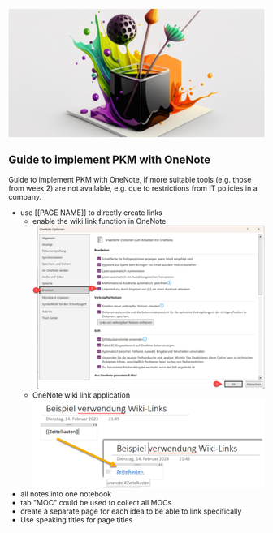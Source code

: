 ![Guide to implement PKM with OneNote](images/Guide_to_implement_PKM_with_OneNote.png)
## Guide to implement PKM with OneNote

Guide to implement PKM with OneNote, if more suitable tools (e.g. those from week 2) are not available, e.g. due to restrictions from IT policies in a company.

- use \[\[PAGE NAME]\] to directly create links
  - enable the wiki link function in OneNote
![in OneNote die Wiki Link Funktion artivieren](images/OneNote-activate-Wiki-Links.png)
  - OneNote wiki link application
![OneNote-Wiki-Link-anwendung](images/OneNote-Wiki-Link-anwendung.png)
- all notes into one notebook
- tab "MOC" could be used to collect all MOCs
- create a separate page for each idea to be able to link specifically
- Use speaking titles for page titles
<script src="https://giscus.app/client.js"
        data-repo="cogneon/lernos-zettelkasten"
        data-repo-id="R_kgDOI5YY1w"
        data-category="Announcements"
        data-category-id="DIC_kwDOI5YY184CUTx3"
        data-mapping="pathname"
        data-strict="0"
        data-reactions-enabled="1"
        data-emit-metadata="0"
        data-input-position="bottom"
        data-theme="light"
        data-lang="en"
        crossorigin="anonymous"
        async>
</script>
